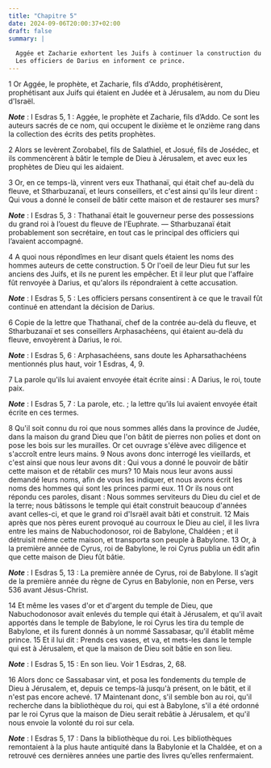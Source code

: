 ```yaml
---
title: "Chapitre 5"
date: 2024-09-06T20:00:37+02:00
draft: false
summary: |
  
  Aggée et Zacharie exhortent les Juifs à continuer la construction du temple.
  Les officiers de Darius en informent ce prince.
---
```



1 Or Aggée, le prophète, et Zacharie, fils d'Addo, prophétisèrent, prophétisant aux Juifs qui étaient en Judée et à Jérusalem, au nom du Dieu d'Israël.

***Note*** :  I Esdras 5, 1 : Aggée, le prophète et Zacharie, fils d’Addo. Ce sont les auteurs sacrés de ce nom, qui occupent le dixième et le onzième rang dans la collection des écrits des petits prophètes.

2 Alors se levèrent Zorobabel, fils de Salathiel, et Josué, fils de Josédec, et ils commencèrent à bâtir le temple de Dieu à Jérusalem, et avec eux les prophètes de Dieu qui les aidaient.


3 Or, en ce temps-là, vinrent vers eux Thathanaï, qui était chef au-delà du fleuve, et Stharbuzanaï, et leurs conseillers, et c'est ainsi qu'ils leur dirent : Qui vous a donné le conseil de bâtir cette maison et de restaurer ses murs?

***Note*** :  I Esdras 5, 3 : Thathanaï était le gouverneur perse des possessions du grand roi à l’ouest du fleuve de l’Euphrate. ― Stharbuzanaï était probablement son secrétaire, en tout cas le principal des officiers qui l’avaient accompagné.

4 A quoi nous répondîmes en leur disant quels étaient les noms des hommes auteurs de cette construction. 5 Or l'oeil de leur Dieu fut sur les anciens des Juifs, et ils ne purent les empêcher. Et il leur plut que l'affaire fût renvoyée à Darius, et qu'alors ils répondraient à cette accusation.

***Note*** :  I Esdras 5, 5 : Les officiers persans consentirent à ce que le travail fût continué en attendant la décision de Darius.


6 Copie de la lettre que Thathanaï, chef de la contrée au-delà du fleuve, et Stharbuzanaï et ses conseillers Arphasachéens, qui étaient au-delà du fleuve, envoyèrent à Darius, le roi.

***Note*** :  I Esdras 5, 6 : Arphasachéens, sans doute les Apharsathachéens mentionnés plus haut, voir 1 Esdras, 4, 9.

7 La parole qu'ils lui avaient envoyée était écrite ainsi : A Darius, le roi, toute paix.

***Note*** :  I Esdras 5, 7 : La parole, etc. ; la lettre qu’ils lui avaient envoyée était écrite en ces termes.


8 Qu'il soit connu du roi que nous sommes allés dans la province de Judée, dans la maison du grand Dieu que l'on bâtit de pierres non polies et dont on pose les bois sur les murailles. Or cet ouvrage s'élève avec diligence et s'accroît entre leurs mains. 9 Nous avons donc interrogé les vieillards, et c'est ainsi que nous leur avons dit : Qui vous a donné le pouvoir de bâtir cette maison et de rétablir ces murs? 10 Mais nous leur avons aussi demandé leurs noms, afin de vous les indiquer, et nous avons écrit les noms des hommes qui sont les princes parmi eux. 11 Or ils nous ont répondu ces paroles, disant : Nous sommes serviteurs du Dieu du ciel et de la terre; nous bâtissons le temple qui était construit beaucoup d'années avant celles-ci, et que le grand roi d'Israël avait bâti et construit. 12 Mais après que nos pères eurent provoqué au courroux le Dieu au ciel, il les livra entre les mains de Nabuchodonosor, roi de Babylone, Chaldéen ; et il détruisit même cette maison, et transporta son peuple à Babylone. 13
Or, à la première année de Cyrus, roi de Babylone, le roi Cyrus publia un édit afin que cette maison de Dieu fût bâtie.

***Note*** :  I Esdras 5, 13 : La première année de Cyrus, roi de Babylone. Il s’agit de la première année du règne de Cyrus en Babylonie, non en Perse, vers 536 avant Jésus-Christ.

14 Et même les vases d'or et d'argent du temple de Dieu, que Nabuchodonosor avait enlevés du temple qui était à Jérusalem, et qu'il avait apportés dans le temple de Babylone, le roi Cyrus les tira du temple de Babylone, et ils furent donnés à un nommé Sassabasar, qu'il établit même prince. 15 Et il lui dit : Prends ces vases, et va, et mets-les dans le temple qui est à Jérusalem, et que la maison de Dieu soit bâtie en son lieu.

***Note*** :  I Esdras 5, 15 : En son lieu. Voir 1 Esdras, 2, 68.

16 Alors donc ce Sassabasar vint, et posa les fondements du temple de Dieu à Jérusalem, et, depuis ce temps-là jusqu'à présent, on le bâtit, et il n'est pas encore achevé. 17 Maintenant donc, s'il semble bon au roi, qu'il recherche dans la bibliothèque du roi, qui est à Babylone, s'il a été ordonné par le roi Cyrus que la maison de Dieu serait rebâtie à Jérusalem, et qu'il nous envoie la volonté du roi sur cela.

***Note*** :  I Esdras 5, 17 : Dans la bibliothèque du roi. Les bibliothèques remontaient à la plus haute antiquité dans la Babylonie et la Chaldée, et on a retrouvé ces dernières années une partie des livres qu’elles renfermaient.

